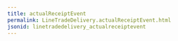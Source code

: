 ```yaml
---
title: actualReceiptEvent
permalink: LineTradeDelivery.actualReceiptEvent.html
jsonid: linetradedelivery_actualreceiptevent
---
```

